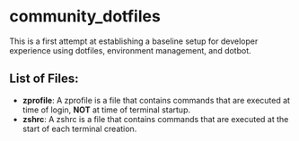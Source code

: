 # community_dotfiles
This is a first attempt at establishing a baseline setup for developer experience using dotfiles, environment management, and dotbot.

## List of Files:

- **zprofile**: A zprofile is a file that contains commands that are executed at time of login, **NOT** at time of terminal startup. 
- **zshrc**: A zshrc is a file that contains commands that are executed at the start of each terminal creation.
